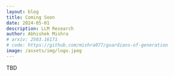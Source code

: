 ```yaml
---
layout: blog
title: Coming Soon
date: 2024-05-01
description: LLM Research
author: Abhishek Mishra
# arxiv: 2503.16171
# code: https://github.com/mishra077/guardians-of-generation
image: /assets/img/logo.jpeg
---
```


TBD